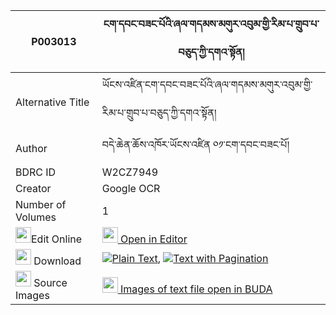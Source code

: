 |P003013|ངག་དབང་བཟང་པོའི་ཞལ་གདམས་མགུར་འབུམ་གྱི་རིམ་པ་གྲུབ་པ་བཅུད་ཀྱི་དགའ་སྟོན། 
| --- | --- 
|Alternative Title |ཡོངས་འཛིན་ངག་དབང་བཟང་པོའི་ཞལ་གདམས་མགུར་འབུམ་གྱི་རིམ་པ་གྲུབ་པ་བཅུད་ཀྱི་དགའ་སྟོན།
|Author| བདེ་ཆེན་ཆོས་འཁོར་ཡོངས་འཛིན ༠༡་ངག་དབང་བཟང་པོ།
|BDRC ID | W2CZ7949
|Creator | Google OCR
|Number of Volumes| 1
|<img width="25" src="https://img.icons8.com/color/25/000000/edit-property.png">Edit Online| [<img width="25" src="https://avatars.githubusercontent.com/u/45091458?s=200&v=4"> Open in Editor](http://editor.openpecha.org/P003013)
|<img width="25" src="https://img.icons8.com/fluent/48/000000/download-2.png"/>  Download | [![](https://img.icons8.com/color/20/000000/txt.png)Plain Text](https://github.com/Openpecha/P003013/releases/download/v1/ngawang_zangpo_i_shyaldam_gurb_plain_P003013.zip), [![](https://img.icons8.com/color/20/000000/txt.png)Text with Pagination](https://github.com/Openpecha/P003013/releases/download/v1/ngawang_zangpo_i_shyaldam_gurb_pages_P003013.zip)
|<img width="25" src="https://img.icons8.com/plasticine/100/000000/pictures-folder.png"/>  Source Images | [<img width="25" src="https://library.bdrc.io/icons/BUDA-small.svg"> Images of text file open in BUDA](https://library.bdrc.io/show/bdr:W2CZ7949)